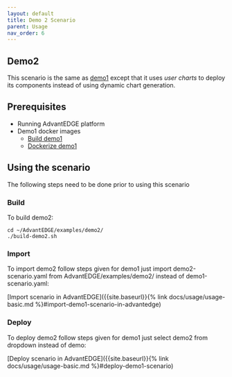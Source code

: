 ```yaml
---
layout: default
title: Demo 2 Scenario
parent: Usage
nav_order: 6
---
```


## Demo2
This scenario is the same as [demo1](../demo1/README.md) except that it uses _user charts_ to deploy its components instead of using dynamic chart generation.

## Prerequisites
- Running AdvantEDGE platform
- Demo1 docker images
  - [Build demo1](../demo1/README.md)
  - [Dockerize demo1](../demo1/README.md)

## Using the scenario
The following steps need to be done prior to using this scenario

### Build
To build demo2:

```
cd ~/AdvantEDGE/examples/demo2/
./build-demo2.sh
```

### Import
To import demo2 follow steps given for demo1 just import demo2-scenario.yaml from AdvantEDGE/examples/demo2/ instead of demo1-scenario.yaml:

[Import scenario in AdvantEDGE]({{site.baseurl}}{% link docs/usage/usage-basic.md %}#import-demo1-scenario-in-advantedge)

### Deploy
To deploy demo2 follow steps given for demo1 just select demo2 from dropdown instead of demo:

[Deploy scenario in AdvantEDGE]({{site.baseurl}}{% link docs/usage/usage-basic.md %}#deploy-demo1-scenario)
